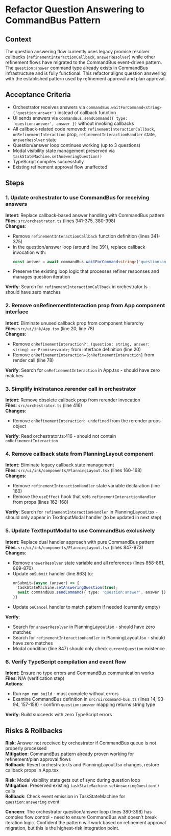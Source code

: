 # Refactor Question Answering to CommandBus Pattern

## Context
The question answering flow currently uses legacy promise resolver callbacks (`refinementInteractionCallback`, `answerResolver`) while other refinement flows have migrated to the CommandBus event-driven pattern. The `question:answer` command type already exists in CommandBus infrastructure and is fully functional. This refactor aligns question answering with the established pattern used by refinement approval and plan approval.

## Acceptance Criteria
- Orchestrator receives answers via `commandBus.waitForCommand<string>('question:answer')` instead of callback function
- UI sends answers via `commandBus.sendCommand({ type: 'question:answer', answer })` without invoking callbacks
- All callback-related code removed: `refinementInteractionCallback`, `onRefinementInteraction` prop, `refinementInteractionHandler` state, `answerResolver` state
- Question/answer loop continues working (up to 3 questions)
- Modal visibility state management preserved via `taskStateMachine.setAnsweringQuestion()`
- TypeScript compiles successfully
- Existing refinement approval flow unaffected

## Steps

### 1. Update orchestrator to use CommandBus for receiving answers
**Intent**: Replace callback-based answer handling with CommandBus pattern  
**Files**: `src/orchestrator.ts` (lines 341-375, 380-398)  
**Changes**:
- Remove `refinementInteractionCallback` function definition (lines 341-375)
- In the question/answer loop (around line 391), replace callback invocation with:
  ```typescript
  const answer = await commandBus.waitForCommand<string>('question:answer');
  ```
- Preserve the existing loop logic that processes refiner responses and manages question iteration  

**Verify**: Search for `refinementInteractionCallback` in orchestrator.ts - should have zero matches

### 2. Remove onRefinementInteraction prop from App component interface
**Intent**: Eliminate unused callback prop from component hierarchy  
**Files**: `src/ui/ink/App.tsx` (line 20, line 78)  
**Changes**:
- Remove `onRefinementInteraction?: (question: string, answer: string) => Promise<void>;` from interface definition (line 20)
- Remove `onRefinementInteraction={onRefinementInteraction}` from render call (line 78)  

**Verify**: Search for `onRefinementInteraction` in App.tsx - should have zero matches

### 3. Simplify inkInstance.rerender call in orchestrator
**Intent**: Remove obsolete callback prop from rerender invocation  
**Files**: `src/orchestrator.ts` (line 416)  
**Changes**:
- Remove `onRefinementInteraction: undefined` from the rerender props object  

**Verify**: Read orchestrator.ts:416 - should not contain `onRefinementInteraction`

### 4. Remove callback state from PlanningLayout component
**Intent**: Eliminate legacy callback state management  
**Files**: `src/ui/ink/components/PlanningLayout.tsx` (lines 160-168)  
**Changes**:
- Remove `refinementInteractionHandler` state variable declaration (line 160)
- Remove the `useEffect` hook that sets `refinementInteractionHandler` from props (lines 162-168)  

**Verify**: Search for `refinementInteractionHandler` in PlanningLayout.tsx - should only appear in TextInputModal handler (to be updated in next step)

### 5. Update TextInputModal to use CommandBus exclusively
**Intent**: Replace dual handler approach with pure CommandBus pattern  
**Files**: `src/ui/ink/components/PlanningLayout.tsx` (lines 847-873)  
**Changes**:
- Remove `answerResolver` state variable and all references (lines 858-861, 869-870)
- Update `onSubmit` handler (line 863) to:
  ```typescript
  onSubmit={async (answer) => {
    taskStateMachine.setAnsweringQuestion(true);
    await commandBus.sendCommand({ type: 'question:answer', answer });
  }}
  ```
- Update `onCancel` handler to match pattern if needed (currently empty)  

**Verify**: 
- Search for `answerResolver` in PlanningLayout.tsx - should have zero matches
- Search for `refinementInteractionHandler` in PlanningLayout.tsx - should have zero matches
- Modal condition (line 847) should only check `currentQuestion` existence

### 6. Verify TypeScript compilation and event flow
**Intent**: Ensure no type errors and CommandBus communication works  
**Files**: N/A (verification step)  
**Actions**:
- Run `npm run build` - must complete without errors
- Examine CommandBus definition in `src/ui/command-bus.ts` (lines 14, 93-94, 157-158) - confirm `question:answer` mapping returns string type  

**Verify**: Build succeeds with zero TypeScript errors

## Risks & Rollbacks

**Risk**: Answer not received by orchestrator if CommandBus queue is not properly processed  
**Mitigation**: CommandBus pattern already proven working for refinement/plan approval flows  
**Rollback**: Revert orchestrator.ts and PlanningLayout.tsx changes, restore callback props in App.tsx

**Risk**: Modal visibility state gets out of sync during question loop  
**Mitigation**: Preserved existing `taskStateMachine.setAnsweringQuestion()` calls  
**Rollback**: Check event emission in TaskStateMachine for `question:answering` event

**Concern**: The orchestrator question/answer loop (lines 380-398) has complex flow control - need to ensure CommandBus wait doesn't break iteration logic. Confident the pattern will work based on refinement approval migration, but this is the highest-risk integration point.
